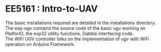 # EE5161 : Intro-to-UAV 
The basic installations required are detailed in the installations directory. <br>
The esp-ugv contains the source code of the basic ugv working on PlatforIO, the esp32 utility functions, Dabble interfacing code.<br>
The WiFi UGV controller talks on the implementation of ugv with WiFi operation on Arduino Framework.
